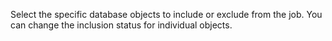 Select the specific database objects to include or exclude from the job. You can change the inclusion status for individual objects.